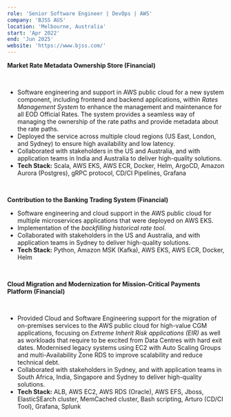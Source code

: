 ```yaml
---
role: 'Senior Software Engineer | DevOps | AWS'
company: 'BJSS AUS'
location: 'Melbourne, Australia'
start: 'Apr 2022'
end: 'Jun 2025'
website: 'https://www.bjss.com/'
---
```


**Market Rate Metadata Ownership Store (Financial)​**

</br>

- Software engineering and support in AWS public cloud for a new system component, including frontend and backend applications, within _Rates Management System_ to enhance the management and maintenance for all EOD Official Rates. The system provides a seamless way of managing the ownership of the rate paths and provide metadata about the rate paths.
- Deployed the service across multiple cloud regions (US East, London, and Sydney) to ensure high availability and low latency.
- Collaborated with stakeholders in the US and Australia, and with application teams in India and Australia to deliver high-quality solutions.
- **Tech Stack:** Scala, AWS EKS, AWS ECR, Docker, Helm, ArgoCD, Amazon Aurora (Postgres), gRPC protocol, CD/CI Pipelines, Grafana

</br>

**Contribution to the Banking Trading System (Financial)​**

- Software engineering and cloud support in the AWS public cloud for multiple microservices applications that were deployed on AWS EKS.
- Implementation of the _backfilling historical rate tool_.
- Collaborated with stakeholders in the US and Australia, and with application teams in Sydney to deliver high-quality solutions.
- **Tech Stack:** Python, Amazon MSK (Kafka), AWS EKS, AWS ECR, Docker, Helm

</br>

**Cloud Migration and Modernization for Mission-Critical Payments Platform (Financial)​**

</br>

- Provided Cloud and Software Engineering support for the migration of on-premises services to the AWS public cloud for high-value CGM applications, focusing on _Extreme Inherit Risk applications (EIR)_ as well as workloads that require to be excited from Data Centres with hard exit dates. Modernised legacy systems using EC2 with Auto Scaling Groups and multi-Availability Zone RDS to improve scalability and reduce technical debt. ​
- Collaborated with stakeholders in Sydney, and with application teams in South Africa, India, Singapore and Sydney to deliver high-quality solutions.
- **Tech Stack:** ALB, AWS EC2, AWS RDS (Oracle), AWS EFS, Jboss, ElasticSEarch cluster, MemCached cluster, Bash scripting, Arturo (CD/CI Tool), Grafana, Splunk
